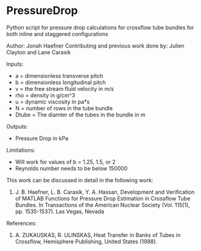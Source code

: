 # PressureDrop
Python script for pressure drop calculations for crossflow tube bundles for both inline and staggered configurations

Author: Jonah Haefner
Contributing and previous work done by: Julien Clayton and Lane Carasik

Inputs:
- a = dimensionless transverse pitch
- b = dimensionless longitudinal pitch
- v = the free stream fluid velocity in m/s 
- rho = density in g/cm^3
- u = dynamic viscosity in pa*s
- N = number of rows in the tube bundle 
- Dtube = The diamter of the tubes in the bundle in m

Outputs:
- Pressure Drop in kPa

Limitations:
- Will work for values of b = 1.25, 1.5, or 2
- Reynolds number needs to be below 150000

This work can be discussed in detail in the following work:

1. J. B. Haefner, L. B. Carasik, Y. A. Hassan, Development and Verification of MATLAB Functions for Pressure Drop Estimation in Crossflow Tube Bundles. In Transactions of the American Nuclear Society (Vol. 115(1), pp. 1535-1537). Las Vegas, Nevada

References:
1. A. ZUKAUSKAS, R. ULINSKAS, Heat Transfer in Banks of Tubes in Crossflow, Hemisphere Publishing, United States (1988).
